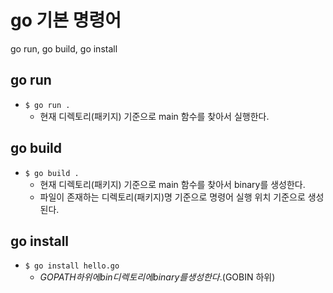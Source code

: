 # go 기본 명령어
 go run, go build, go install
 
## go run
* ```$ go run .```
    * 현재 디렉토리(패키지) 기준으로 main 함수를 찾아서 실행한다.

## go build
* ```$ go build .```
    * 현재 디렉토리(패키지) 기준으로 main 함수를 찾아서 binary를 생성한다.
    * 파일이 존재하는 디렉토리(패키지)명 기준으로 명령어 실행 위치 기준으로 생성된다.
    
## go install
* ```$ go install hello.go```
    * $GOPATH 하위에 bin 디렉토리에 binary를 생성한다. ($GOBIN 하위)
